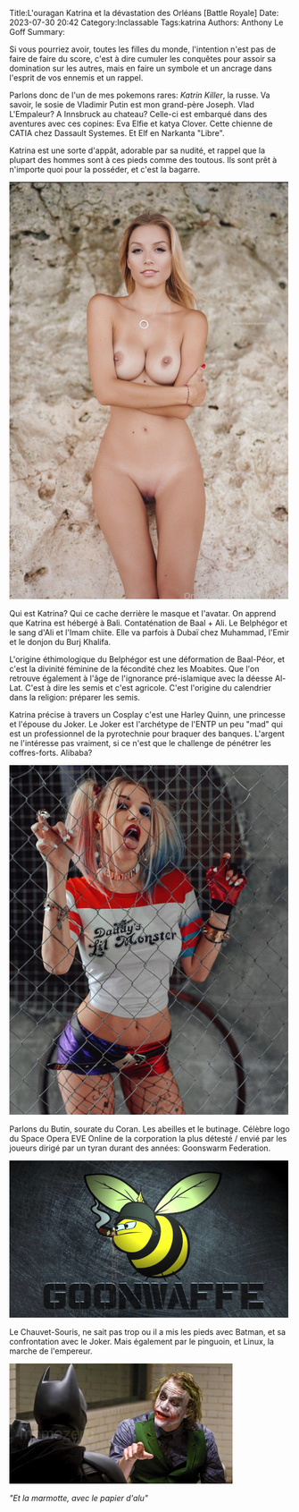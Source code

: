 Title:L'ouragan Katrina et la dévastation des Orléans [Battle Royale]
Date: 2023-07-30 20:42
Category:Inclassable
Tags:katrina
Authors: Anthony Le Goff
Summary:

Si vous pourriez avoir, toutes les filles du monde, l'intention n'est pas de faire de faire du score, c'est à dire cumuler les conquêtes pour assoir sa domination sur les autres, mais en faire un symbole et un ancrage dans l'esprit de vos ennemis et un rappel.

Parlons donc de l'un de mes pokemons rares: *Katrin Killer*, la russe. Va savoir, le sosie de Vladimir Putin est mon grand-père Joseph. Vlad L'Empaleur? A Innsbruck au chateau? Celle-ci est embarqué dans des aventures avec ces copines: Eva Elfie et katya Clover. Cette chienne de CATIA chez Dassault Systemes. Et Elf en Narkanta "Libre".

Katrina est une sorte d'appât, adorable par sa nudité, et rappel que la plupart des hommes sont à ces pieds comme des toutous. Ils sont prêt à n'importe quoi pour la posséder, et c'est la bagarre.

![nude katrina](images/nude-katrin.jpg)

Qui est Katrina?  Qui ce cache derrière le masque et l'avatar. On apprend que Katrina est hébergé à Bali. Contaténation de Baal + Ali. Le Belphégor et le sang d'Ali et l'Imam chiite. Elle va parfois à Dubaï chez Muhammad, l'Emir et le donjon du Burj Khalifa.

L'origine éthimologique du Belphégor est une déformation de Baal-Péor, et c'est la divinité féminine de la fécondité chez les Moabites. Que l'on retrouve également à l'âge de l'ignorance pré-islamique avec la déesse Al-Lat. C'est à dire les semis et c'est agricole. C'est l'origine du calendrier dans la religion: préparer les semis.

Katrina précise à travers un Cosplay c'est une Harley Quinn, une princesse et l'épouse du Joker. Le Joker est l'archétype de l'ENTP un peu "mad" qui est un professionnel de la pyrotechnie pour braquer des banques. L'argent ne l'intéresse pas vraiment, si ce n'est que le challenge de pénétrer les coffres-forts. Alibaba?

![quinn katrina](images/katrin-quinn.jpg)

Parlons du Butin, sourate du Coran. Les abeilles et le butinage. Célèbre logo du Space Opera EVE Online de la corporation la plus détesté / envié par les joueurs dirigé par un tyran durant des années: Goonswarm Federation.

![goon](images/goon.jpg)

Le Chauvet-Souris, ne sait pas trop ou il a mis les pieds avec Batman, et sa confrontation avec le Joker. Mais également par le pinguoin, et Linux, la marche de l'empereur.

![joker](images/joker.jpg)

*"Et la marmotte, avec le papier d'alu"*
